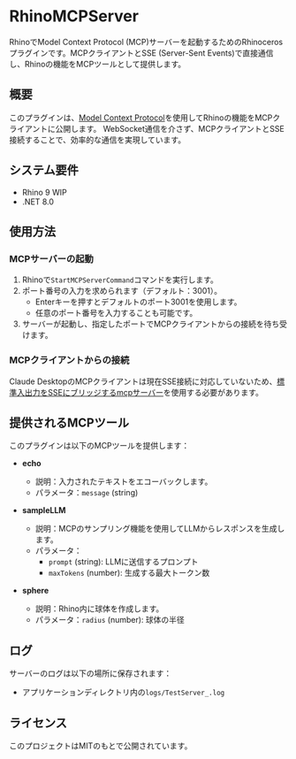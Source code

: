 # RhinoMCPServer

RhinoでModel Context Protocol (MCP)サーバーを起動するためのRhinocerosプラグインです。MCPクライアントとSSE (Server-Sent Events)で直接通信し、Rhinoの機能をMCPツールとして提供します。

## 概要

このプラグインは、[Model Context Protocol](https://github.com/modelcontextprotocol/csharp-sdk)を使用してRhinoの機能をMCPクライアントに公開します。
WebSocket通信を介さず、MCPクライアントとSSE接続することで、効率的な通信を実現しています。

## システム要件

- Rhino 9 WIP
- .NET 8.0


## 使用方法

### MCPサーバーの起動

1. Rhinoで`StartMCPServerCommand`コマンドを実行します。
2. ポート番号の入力を求められます（デフォルト：3001）。
   - Enterキーを押すとデフォルトのポート3001を使用します。
   - 任意のポート番号を入力することも可能です。
3. サーバーが起動し、指定したポートでMCPクライアントからの接続を待ち受けます。

### MCPクライアントからの接続

Claude DesktopのMCPクライアントは現在SSE接続に対応していないため、[標準入出力をSSEにブリッジするmcpサーバー](https://github.com/boilingdata/mcp-server-and-gw)を使用する必要があります。

## 提供されるMCPツール

このプラグインは以下のMCPツールを提供します：

- **echo**
   - 説明：入力されたテキストをエコーバックします。
   - パラメータ：`message` (string)

- **sampleLLM**
   - 説明：MCPのサンプリング機能を使用してLLMからレスポンスを生成します。
   - パラメータ：
     - `prompt` (string): LLMに送信するプロンプト
     - `maxTokens` (number): 生成する最大トークン数

- **sphere**
   - 説明：Rhino内に球体を作成します。
   - パラメータ：`radius` (number): 球体の半径


## ログ

サーバーのログは以下の場所に保存されます：
- アプリケーションディレクトリ内の`logs/TestServer_.log`

## ライセンス

このプロジェクトはMITのもとで公開されています。